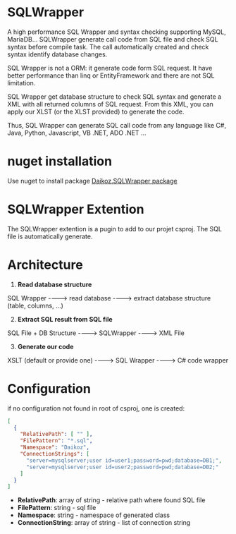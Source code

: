 # SQLWrapper
A high performance SQL Wrapper and syntax checking supporting MySQL, MariaDB... SQLWrapper generate call code from SQL file and check SQL syntax before compile task. The call automatically created and check syntax identify database changes.

SQL Wrapper is not a ORM: it generate code form SQL request. It have better performance than linq or EntityFramework and there are not SQL limitation.

SQL Wrapper get database structure to check SQL syntax and generate a XML with all returned columns of SQL request. From this XML, you can apply our XLST (or the XLST provided) to generate the code.

Thus, SQL Wrapper can generate SQL call code from any language like C#, Java, Python, Javascript, VB .NET, ADO .NET ...

# nuget installation

Use nuget to install package [Daikoz.SQLWrapper package](https://www.nuget.org/packages/Daikoz.SQLWrapper/)

# SQLWrapper Extention
The SQLWrapper extention is a pugin to add to our projet csproj. The SQL file is automatically generate.

# Architecture

1. **Read database structure**
  
  SQL Wrapper ----> read database ----> extract database structure (table, columns, ...)
  
2. **Extract SQL result from SQL file**

  SQL File +  DB Structure  ----> SQLWrapper ----> XML File
  
3. **Generate our code**

  XSLT (default or provide one) ----> SQL Wrapper ----> C# code wrapper
  
    
# Configuration

if no configuration not found in root of csproj, one is created:

```json
[
  {
    "RelativePath": [ "" ],
    "FilePattern": "*.sql",
    "Namespace": "Daikoz",
    "ConnectionStrings": [
      "server=mysqlserver;user id=user1;password=pwd;database=DB1;",
      "server=mysqlserver;user id=user2;password=pwd;database=DB2;"
    ]
  }
]
```

* **RelativePath**: array of string - relative path where found SQL file
* **FilePattern**: string - sql file
* **Namespace**: string - namespace of generated class
* **ConnectionString**: array of string - list of connection string 

